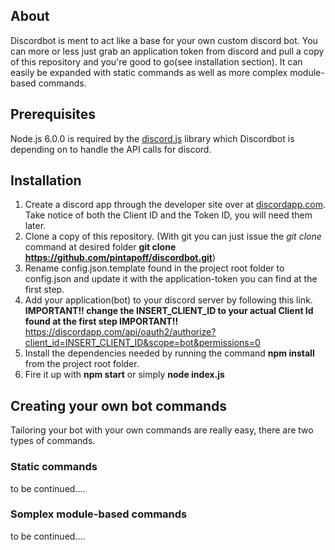 ## About
Discordbot is ment to act like a base for your own custom discord bot. You can more or less just grab an application token from discord and pull a copy of this repository and you're good to go(see installation section). It can easily be expanded with static commands as well as more complex module-based commands.

## Prerequisites
Node.js 6.0.0 is required by the [discord.js](https://github.com/hydrabolt/discord.js/) library which Discordbot is depending on to handle the API calls for discord.

## Installation
1. Create a discord app through the developer site over at [discordapp.com](https://discordapp.com/developers). Take notice of both the Client ID and the Token ID, you will need them later.
2. Clone a copy of this repository. (With git you can just issue the _git clone_ command at desired folder __git clone https://github.com/pintapoff/discordbot.git__)
3. Rename config.json.template found in the project root folder to config.json and update it with the application-token you can find at the first step.
4. Add your application(bot) to your discord server by following this link. __IMPORTANT!! change the INSERT_CLIENT_ID to your actual Client Id found at the first step IMPORTANT!!__ https://discordapp.com/api/oauth2/authorize?client_id=INSERT_CLIENT_ID&scope=bot&permissions=0 
5. Install the dependencies needed by running the command __npm install__ from the project root folder.
6. Fire it up with __npm start__ or simply __node index.js__

## Creating your own bot commands
Tailoring your bot with your own commands are really easy, there are two types of commands.
### Static commands
to be continued....

### Somplex module-based commands
to be continued....